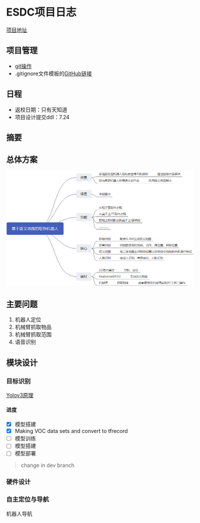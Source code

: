 # ESDC项目日志
[项目地址](https://github.com/EIS20172020/ForEis2020)

## 项目管理
- [git操作](./docs/Github.md)
- .gitignore文件模板的[GitHub链接](https://github.com/github/gitignore)

## 日程
- 返校日期：只有天知道
- 项目设计提交ddl：7.24
## 摘要

## 总体方案

![01总体框架](./img/overview_framework.jpg)

## 主要问题

1. 机器人定位
2. 机械臂抓取物品
3. 机械臂抓取范围
4. 语音识别



## 模块设计

### 目标识别
[Yolov3原理](./ObjectDetection/README.md)
#### 进度
- [x] 模型搭建
- [x] Making VOC data sets and convert to tfrecord
- [ ] 模型训练 
- [ ] 模型搭建
- [ ] 模型部署

> change in dev branch


### 硬件设计



### 自主定位与导航

机器人导航